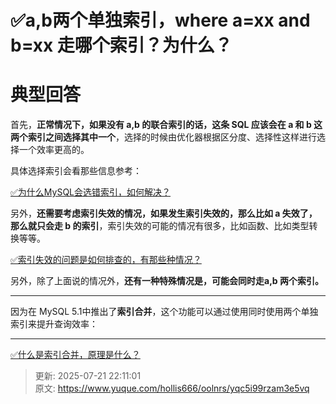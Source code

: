 # ✅a,b两个单独索引，where a=xx and b=xx 走哪个索引？为什么？

# 典型回答


首先，**正常情况下，如果没有 a,b 的联合索引的话，这条 SQL 应该会在 a 和 b 这两个索引之间选择其中一个**，选择的时候由优化器根据区分度、选择性这样进行选择一个效率更高的。



具体选择索引会看那些信息参考：

[✅为什么MySQL会选错索引，如何解决？](https://www.yuque.com/hollis666/oolnrs/ghy5i20ie717exee)



另外，**还需要考虑索引失效的情况，如果发生索引失效的，那么比如 a 失效了，那么就只会走 b 的索引**，索引失效的可能的情况有很多，比如函数、比如类型转换等等。



[✅索引失效的问题是如何排查的，有那些种情况？](https://www.yuque.com/hollis666/oolnrs/sgkrtodriyoliden)



另外，除了上面说的情况外，**还有一种特殊情况是，可能会同时走a,b 两个索引。**

****

因为在 MySQL 5.1中推出了**索引合并**，这个功能可以通过使用同时使用两个单独索引来提升查询效率：

****

[✅什么是索引合并，原理是什么？](https://www.yuque.com/hollis666/oolnrs/cn34kd6tlw54ulmi)



> 更新: 2025-07-21 22:11:01  
> 原文: <https://www.yuque.com/hollis666/oolnrs/yqc5i99rzam3e5vq>